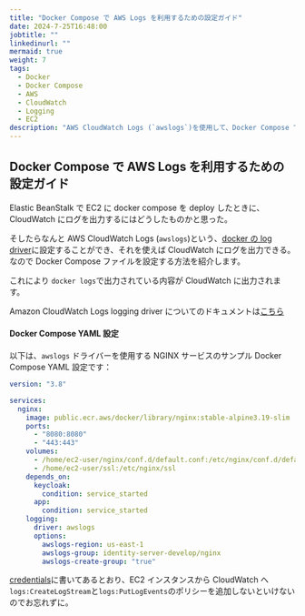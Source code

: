 ```yaml
---
title: "Docker Compose で AWS Logs を利用するための設定ガイド"
date: 2024-7-25T16:48:00
jobtitle: ""
linkedinurl: ""
mermaid: true
weight: 7
tags:
  - Docker
  - Docker Compose
  - AWS
  - CloudWatch
  - Logging
  - EC2
description: "AWS CloudWatch Logs (`awslogs`)を使用して、Docker Compose でログを CloudWatch に送信する方法を説明します。Elastic Beanstalk 上の EC2 インスタンスに Docker Compose をデプロイした際に、ログを CloudWatch に出力するための設定例を紹介し、必要な IAM ポリシーについても言及します。サンプルとして NGINX サービスの Docker Compose 設定を示し、`awslogs` ドライバーを使用したログ出力の設定を解説します。"
---
```


## Docker Compose で AWS Logs を利用するための設定ガイド

Elastic BeanStalk で EC2 に docker compose を deploy したときに、CloudWatch にログを出力するにはどうしたものかと思った。

そしたらなんと AWS CloudWatch Logs (`awslogs`)という、[docker の log driver](https://matsuand.github.io/docs.docker.jp.onthefly/config/containers/logging/configure/)に設定することができ、それを使えば CloudWatch にログを出力できる。
なので Docker Compose ファイルを設定する方法を紹介します。

これにより `docker logs`で出力されている内容が CloudWatch に出力されます。

Amazon CloudWatch Logs logging driver についてのドキュメントは[こちら](https://docs.docker.com/config/containers/logging/awslogs/)

#### Docker Compose YAML 設定

以下は、`awslogs` ドライバーを使用する NGINX サービスのサンプル Docker Compose YAML 設定です：

```yaml
version: "3.8"

services:
  nginx:
    image: public.ecr.aws/docker/library/nginx:stable-alpine3.19-slim
    ports:
      - "8080:8080"
      - "443:443"
    volumes:
      - /home/ec2-user/nginx/conf.d/default.conf:/etc/nginx/conf.d/default.conf
      - /home/ec2-user/ssl:/etc/nginx/ssl
    depends_on:
      keycloak:
        condition: service_started
      app:
        condition: service_started
    logging:
      driver: awslogs
      options:
        awslogs-region: us-east-1
        awslogs-group: identity-server-develop/nginx
        awslogs-create-group: "true"
```

[credentials](https://docs.docker.com/config/containers/logging/awslogs/##credentials)に書いてあるとおり、EC2 インスタンスから CloudWatch へ`logs:CreateLogStream`と`logs:PutLogEvents`のポリシーを追加しないといけないのでお忘れずに。
